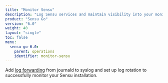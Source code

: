 ```yaml
---
title: "Monitor Sensu"
description: "Log Sensu services and maintain visibility into your monitoring workflows. Learn to monitor Sensu."
product: "Sensu Go"
version: "6.0"
weight: 40
layout: "single"
toc: false
menu:
  sensu-go-6.0:
    parent: operations
    identifier: monitor-sensu
---
```


Add [log forwarding][1] from journald to syslog and set up log rotation to successfully monitor your Sensu installation.


[1]: log-sensu-systemd/
